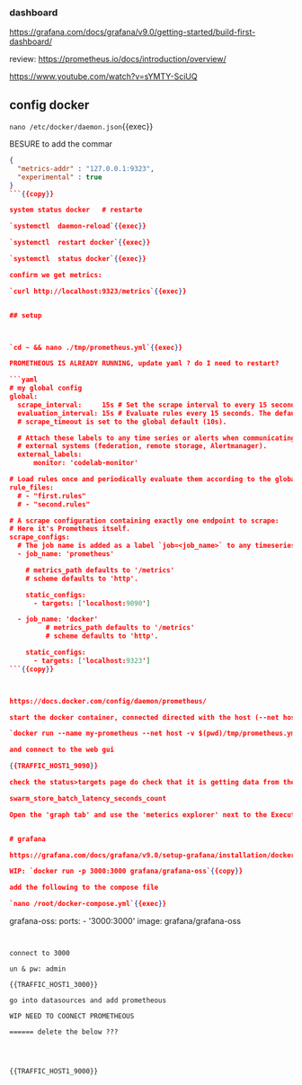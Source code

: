 

### dashboard

https://grafana.com/docs/grafana/v9.0/getting-started/build-first-dashboard/




review: https://prometheus.io/docs/introduction/overview/

https://www.youtube.com/watch?v=sYMTY-SciUQ

## config docker

`nano /etc/docker/daemon.json`{{exec}}

BESURE to add the commar

```json
{
  "metrics-addr" : "127.0.0.1:9323",
  "experimental" : true
}
```{{copy}}

system status docker   # restarte

`systemctl  daemon-reload`{{exec}}

`systemctl  restart docker`{{exec}}

`systemctl  status docker`{{exec}}

confirm we get metrics:

`curl http://localhost:9323/metrics`{{exec}}


## setup



`cd ~ && nano ./tmp/prometheus.yml`{{exec}}

PROMETHEOUS IS ALREADY RUNNING, update yaml ? do I need to restart?

```yaml
# my global config
global:
  scrape_interval:     15s # Set the scrape interval to every 15 seconds. Default is every 1 minute.
  evaluation_interval: 15s # Evaluate rules every 15 seconds. The default is every 1 minute.
  # scrape_timeout is set to the global default (10s).

  # Attach these labels to any time series or alerts when communicating with
  # external systems (federation, remote storage, Alertmanager).
  external_labels:
      monitor: 'codelab-monitor'

# Load rules once and periodically evaluate them according to the global 'evaluation_interval'.
rule_files:
  # - "first.rules"
  # - "second.rules"

# A scrape configuration containing exactly one endpoint to scrape:
# Here it's Prometheus itself.
scrape_configs:
  # The job name is added as a label `job=<job_name>` to any timeseries scraped from this config.
  - job_name: 'prometheus'

    # metrics_path defaults to '/metrics'
    # scheme defaults to 'http'.

    static_configs:
      - targets: ['localhost:9090']

  - job_name: 'docker'
         # metrics_path defaults to '/metrics'
         # scheme defaults to 'http'.

    static_configs:
      - targets: ['localhost:9323']
```{{copy}}



https://docs.docker.com/config/daemon/prometheus/

start the docker container, connected directed with the host (--net host)

`docker run --name my-prometheus --net host -v $(pwd)/tmp/prometheus.yml:/etc/prometheus/prometheus.yml -p 9090:9090 prom/prometheus`{{exec}}

and connect to the web gui

{{TRAFFIC_HOST1_9090}}

check the status>targets page do check that it is getting data from the docker endpoint (port 9323)

swarm_store_batch_latency_seconds_count

Open the 'graph tab' and use the 'meterics explorer' next to the Execute button


# grafana

https://grafana.com/docs/grafana/v9.0/setup-grafana/installation/docker/

WIP: `docker run -p 3000:3000 grafana/grafana-oss`{{copy}}

add the following to the compose file

`nano /root/docker-compose.yml`{{exec}}

```
  grafana-oss:
      ports:
          - '3000:3000'
      image: grafana/grafana-oss
```


connect to 3000

un & pw: admin

{{TRAFFIC_HOST1_3000}}

go into datasources and add prometheous

WIP NEED TO COONECT PROMETHEOUS

====== delete the below ???




{{TRAFFIC_HOST1_9000}}


